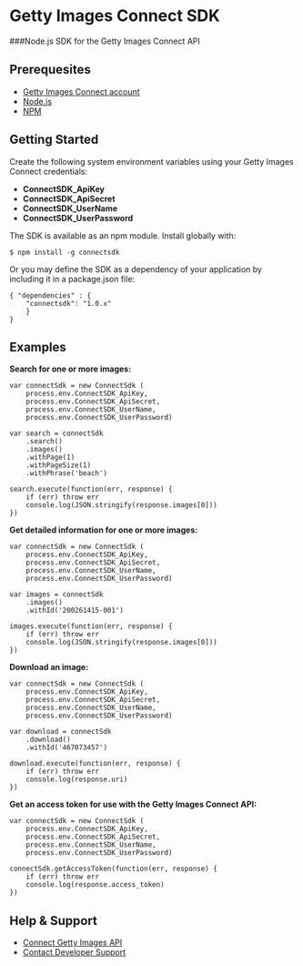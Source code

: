 # Getty Images Connect SDK
###Node.js SDK for the  Getty Images Connect API

## Prerequesites
* [Getty Images Connect account](https://api.gettyimages.com/member/register)
* [Node.js](http://nodejs.org)
* [NPM](http://npmjs.org)

## Getting Started
Create the following system environment variables using your Getty Images Connect credentials:

 *  **ConnectSDK_ApiKey**
 *  **ConnectSDK_ApiSecret**
 *  **ConnectSDK_UserName**
 *  **ConnectSDK_UserPassword**

The SDK is available as an npm module. Install globally with:

    $ npm install -g connectsdk

Or you may define the SDK as a dependency of your application by including it in a package.json file:

    { "dependencies" : {
        "connectsdk": "1.0.x"
        }
    }

## Examples

**Search for one or more images:**

    var connectSdk = new ConnectSdk (
        process.env.ConnectSDK_ApiKey,
        process.env.ConnectSDK_ApiSecret,
        process.env.ConnectSDK_UserName, 
        process.env.ConnectSDK_UserPassword)

	var search = connectSdk
		.search()
		.images()
		.withPage(1)
		.withPageSize(1)
		.withPhrase('beach')
			
	search.execute(function(err, response) {
		if (err) throw err
		console.log(JSON.stringify(response.images[0]))
	})

**Get detailed information for one or more images:**

    var connectSdk = new ConnectSdk (
        process.env.ConnectSDK_ApiKey,
        process.env.ConnectSDK_ApiSecret,
        process.env.ConnectSDK_UserName, 
        process.env.ConnectSDK_UserPassword)

	var images = connectSdk
		.images()
		.withId('200261415-001')
		
	images.execute(function(err, response) {
		if (err) throw err
		console.log(JSON.stringify(response.images[0]))
	})

**Download an image:**

    var connectSdk = new ConnectSdk (
        process.env.ConnectSDK_ApiKey,
        process.env.ConnectSDK_ApiSecret,
        process.env.ConnectSDK_UserName, 
        process.env.ConnectSDK_UserPassword)
				
    var download = connectSdk
        .download()
        .withId('467073457')
				
    download.execute(function(err, response) {
        if (err) throw err
        console.log(response.uri)
    })

**Get an access token for use with the Getty Images Connect API:**

    var connectSdk = new ConnectSdk (
        process.env.ConnectSDK_ApiKey,
        process.env.ConnectSDK_ApiSecret,
        process.env.ConnectSDK_UserName, 
        process.env.ConnectSDK_UserPassword)

    connectSdk.getAccessToken(function(err, response) {
        if (err) throw err
        console.log(response.access_token)
    })

## Help & Support

* [Connect Getty Images API](http://api.gettyimages.com/)
* [Contact Developer Support](mailto:developersupport@gettyimages.com)